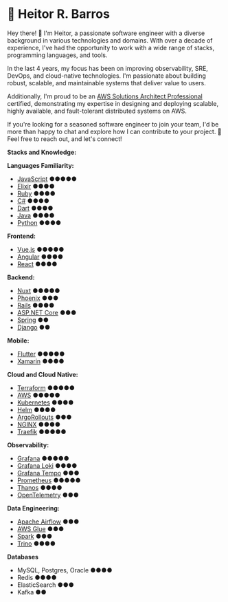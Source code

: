 # 🚀 Heitor R. Barros
Hey there! 👋 I'm Heitor, a passionate software engineer with a diverse background in various technologies and domains. With over a decade of experience, I've had the opportunity to work with a wide range of stacks, programming languages, and tools.

In the last 4 years, my focus has been on improving observability, SRE, DevOps, and cloud-native technologies. I'm passionate about building robust, scalable, and maintainable systems that deliver value to users.

Additionally, I'm proud to be an [AWS Solutions Architect Professional](https://www.credly.com/badges/669d4870-21f6-46c6-b79c-348d9baa28dc) certified, demonstrating my expertise in designing and deploying scalable, highly available, and fault-tolerant distributed systems on AWS.

If you're looking for a seasoned software engineer to join your team, I'd be more than happy to chat and explore how I can contribute to your project. 🤝 Feel free to reach out, and let's connect!

**Stacks and Knowledge:**

**Languages Familiarity:**
* [JavaScript](https://www.javascript.com/) ●●●●●
* [Elixir](https://elixir-lang.org/) ●●●●
* [Ruby](https://www.ruby-lang.org/) ●●●●
* [C#](https://dotnet.microsoft.com/en-us/languages/csharp) ●●●●
* [Dart](https://dart.dev/) ●●●●
* [Java](https://www.java.com/) ●●●●
* [Python](https://www.python.org/) ●●●●

**Frontend:**
* [Vue.js](https://vuejs.org/) ●●●●●
* [Angular](https://angular.io/) ●●●●
* [React](https://reactjs.org/) ●●●●

**Backend:**
* [Nuxt](https://nuxtjs.org/) ●●●●●
* [Phoenix](https://www.phoenixframework.org/) ●●●
* [Rails](https://rubyonrails.org/) ●●●●
* [ASP.NET Core](https://dotnet.microsoft.com/en-us/apps/aspnet) ●●●
* [Spring](https://spring.io/) ●●
* [Django](https://www.djangoproject.com/) ●●

**Mobile:**
* [Flutter](https://flutter.dev/) ●●●●●
* [Xamarin](https://dotnet.microsoft.com/en-us/apps/xamarin) ●●●●

**Cloud and Cloud Native:**
* [Terraform](https://www.terraform.io/) ●●●●●
* [AWS](https://aws.amazon.com/) ●●●●●
* [Kubernetes](https://kubernetes.io/) ●●●●
* [Helm](https://helm.sh/) ●●●●
* [ArgoRollouts](https://argoproj.github.io/argo-rollouts/) ●●●
* [NGINX](https://www.nginx.com/) ●●●●
* [Traefik](https://traefik.io/) ●●●●●

**Observability:**
* [Grafana](https://grafana.com/) ●●●●●
* [Grafana Loki](https://grafana.com/oss/loki/) ●●●●
* [Grafana Tempo](https://grafana.com/oss/tempo/) ●●●
* [Prometheus](https://prometheus.io/) ●●●●●
* [Thanos](https://thanos.io/) ●●●●
* [OpenTelemetry](https://opentelemetry.io/) ●●●

**Data Engineering:**
* [Apache Airflow](https://airflow.apache.org/) ●●●
* [AWS Glue](https://aws.amazon.com/glue/) ●●●
* [Spark](https://spark.apache.org/) ●●●
* [Trino](https://trino.io/) ●●●●

**Databases**
* MySQL, Postgres, Oracle ●●●●
* Redis ●●●●
* ElasticSearch ●●●
* Kafka ●●

